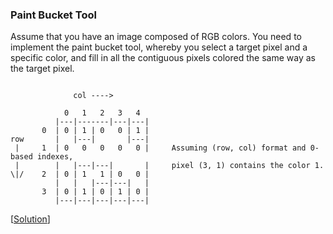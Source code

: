 ### Paint Bucket Tool

Assume that you have an image composed of RGB colors. You need to implement the paint bucket tool, whereby you select a target pixel and a specific color, and fill in all the contiguous pixels colored the same way as the target pixel.

```

              col ---->
              
            0   1   2   3   4
          |---|-------|---|---|
       0  | 0 | 1 | 0   0 | 1 |
row       |   |---|       |---|     
 |     1  | 0   0   0   0   0 |     Assuming (row, col) format and 0-based indexes,
 |        |   |---|---|       |     pixel (3, 1) contains the color 1.
\|/    2  | 0 | 1   1 | 0   0 |     
          |   |   |---|---|   |
       3  | 0 | 1 | 0 | 1 | 0 |
          |---|---|---|---|---|
```

\[[Solution](solution.cpp)\]
